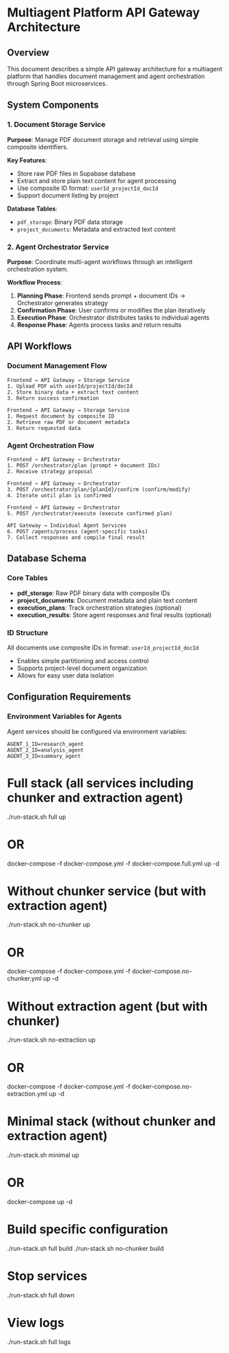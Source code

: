 # Multiagent Platform API Gateway Architecture

## Overview

This document describes a simple API gateway architecture for a multiagent platform that handles document management and agent orchestration through Spring Boot microservices.

## System Components

### 1. Document Storage Service

**Purpose**: Manage PDF document storage and retrieval using simple composite identifiers.

**Key Features**:

- Store raw PDF files in Supabase database
- Extract and store plain text content for agent processing
- Use composite ID format: `userId_projectId_docId`
- Support document listing by project

**Database Tables**:

- `pdf_storage`: Binary PDF data storage
- `project_documents`: Metadata and extracted text content

### 2. Agent Orchestrator Service

**Purpose**: Coordinate multi-agent workflows through an intelligent orchestration system.

**Workflow Process**:

1. **Planning Phase**: Frontend sends prompt + document IDs → Orchestrator generates strategy
2. **Confirmation Phase**: User confirms or modifies the plan iteratively
3. **Execution Phase**: Orchestrator distributes tasks to individual agents
4. **Response Phase**: Agents process tasks and return results

## API Workflows

### Document Management Flow

```
Frontend → API Gateway → Storage Service
1. Upload PDF with userId/projectId/docId
2. Store binary data + extract text content
3. Return success confirmation

Frontend → API Gateway → Storage Service
1. Request document by composite ID
2. Retrieve raw PDF or document metadata
3. Return requested data
```

### Agent Orchestration Flow

```
Frontend → API Gateway → Orchestrator
1. POST /orchestrator/plan (prompt + document IDs)
2. Receive strategy proposal

Frontend → API Gateway → Orchestrator
3. POST /orchestrator/plan/{planId}/confirm (confirm/modify)
4. Iterate until plan is confirmed

Frontend → API Gateway → Orchestrator
5. POST /orchestrator/execute (execute confirmed plan)

API Gateway → Individual Agent Services
6. POST /agents/process (agent-specific tasks)
7. Collect responses and compile final result
```

## Database Schema

### Core Tables

- **pdf_storage**: Raw PDF binary data with composite IDs
- **project_documents**: Document metadata and plain text content
- **execution_plans**: Track orchestration strategies (optional)
- **execution_results**: Store agent responses and final results (optional)

### ID Structure

All documents use composite IDs in format: `userId_projectId_docId`

- Enables simple partitioning and access control
- Supports project-level document organization
- Allows for easy user data isolation

## Configuration Requirements

### Environment Variables for Agents

Agent services should be configured via environment variables:

```
AGENT_1_ID=research_agent
AGENT_2_ID=analysis_agent
AGENT_3_ID=summary_agent
```

# Full stack (all services including chunker and extraction agent)

./run-stack.sh full up

# OR

docker-compose -f docker-compose.yml -f docker-compose.full.yml up -d

# Without chunker service (but with extraction agent)

./run-stack.sh no-chunker up

# OR

docker-compose -f docker-compose.yml -f docker-compose.no-chunker.yml up -d

# Without extraction agent (but with chunker)

./run-stack.sh no-extraction up

# OR

docker-compose -f docker-compose.yml -f docker-compose.no-extraction.yml up -d

# Minimal stack (without chunker and extraction agent)

./run-stack.sh minimal up

# OR

docker-compose up -d

# Build specific configuration

./run-stack.sh full build
./run-stack.sh no-chunker build

# Stop services

./run-stack.sh full down

# View logs

./run-stack.sh full logs
